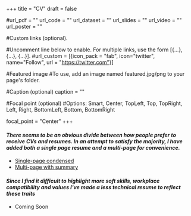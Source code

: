 +++
title = "CV"
draft = false


#url_pdf = "" url_code = "" url_dataset = "" url_slides = "" url_video = "" url_poster = ""


#Custom links (optional).

#Uncomment line below to enable. For multiple links, use the form [{...}, {...}, {...}].
#url_custom = [{icon_pack = "fab", icon="twitter", name="Follow", url = "https://twitter.com"}]

#Featured image
#To use, add an image named featured.jpg/png to your page's folder.


#Caption (optional)
caption = ""

#Focal point (optional)
#Options: Smart, Center, TopLeft, Top, TopRight, Left, Right, BottomLeft, Bottom, BottomRight

focal_point = "Center"
+++

#### _There seems to be an obvious divide between how people prefer to receive CVs and resumes. In an attempt to satisfy the majority, I have added both a single page resume and a multi-page for convenience._ 

* [Single-page condensed](https://drive.google.com/file/d/1looKY6cwoKoYxKY9HTMCht3RIX0dR0hj/view?usp=sharing)
* [Multi-page with summary](https://drive.google.com/file/d/1mMLO5NeeBSffzni_7L_ld409ZvqIEYf-/view?usp=sharing)

#### _Since I find it difficult to highlight more soft skills, workplace compatibility and values I've made a less technical resume to reflect these traits_

* Coming Soon



